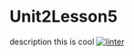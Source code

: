 # Unit2Lesson5
description this is cool
[![linter](https://github.com/RachelChung001/Unit2Lesson5/workflows/linter/badge.svg)](https://github.com/marketplace/actions/super-linter)
